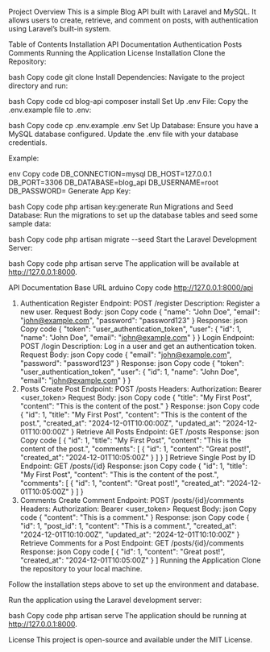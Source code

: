 Project Overview
This is a simple Blog API built with Laravel and MySQL. It allows users to create, retrieve, and comment on posts, with authentication using Laravel’s built-in system.

Table of Contents
Installation
API Documentation
Authentication
Posts
Comments
Running the Application
License
Installation
Clone the Repository:

bash
Copy code
git clone <repository-url>
Install Dependencies: Navigate to the project directory and run:

bash
Copy code
cd blog-api
composer install
Set Up .env File: Copy the .env.example file to .env:

bash
Copy code
cp .env.example .env
Set Up Database: Ensure you have a MySQL database configured. Update the .env file with your database credentials.

Example:

env
Copy code
DB_CONNECTION=mysql
DB_HOST=127.0.0.1
DB_PORT=3306
DB_DATABASE=blog_api
DB_USERNAME=root
DB_PASSWORD=
Generate App Key:

bash
Copy code
php artisan key:generate
Run Migrations and Seed Database: Run the migrations to set up the database tables and seed some sample data:

bash
Copy code
php artisan migrate --seed
Start the Laravel Development Server:

bash
Copy code
php artisan serve
The application will be available at http://127.0.0.1:8000.

API Documentation
Base URL
arduino
Copy code
http://127.0.0.1:8000/api
1. Authentication
Register
Endpoint: POST /register
Description: Register a new user.
Request Body:
json
Copy code
{
  "name": "John Doe",
  "email": "john@example.com",
  "password": "password123"
}
Response:
json
Copy code
{
  "token": "user_authentication_token",
  "user": {
    "id": 1,
    "name": "John Doe",
    "email": "john@example.com"
  }
}
Login
Endpoint: POST /login
Description: Log in a user and get an authentication token.
Request Body:
json
Copy code
{
  "email": "john@example.com",
  "password": "password123"
}
Response:
json
Copy code
{
  "token": "user_authentication_token",
  "user": {
    "id": 1,
    "name": "John Doe",
    "email": "john@example.com"
  }
}
2. Posts
Create Post
Endpoint: POST /posts
Headers:
Authorization: Bearer <user_token>
Request Body:
json
Copy code
{
  "title": "My First Post",
  "content": "This is the content of the post."
}
Response:
json
Copy code
{
  "id": 1,
  "title": "My First Post",
  "content": "This is the content of the post.",
  "created_at": "2024-12-01T10:00:00Z",
  "updated_at": "2024-12-01T10:00:00Z"
}
Retrieve All Posts
Endpoint: GET /posts
Response:
json
Copy code
[
  {
    "id": 1,
    "title": "My First Post",
    "content": "This is the content of the post.",
    "comments": [
      {
        "id": 1,
        "content": "Great post!",
        "created_at": "2024-12-01T10:05:00Z"
      }
    ]
  }
]
Retrieve Single Post by ID
Endpoint: GET /posts/{id}
Response:
json
Copy code
{
  "id": 1,
  "title": "My First Post",
  "content": "This is the content of the post.",
  "comments": [
    {
      "id": 1,
      "content": "Great post!",
      "created_at": "2024-12-01T10:05:00Z"
    }
  ]
}
3. Comments
Create Comment
Endpoint: POST /posts/{id}/comments
Headers:
Authorization: Bearer <user_token>
Request Body:
json
Copy code
{
  "content": "This is a comment."
}
Response:
json
Copy code
{
  "id": 1,
  "post_id": 1,
  "content": "This is a comment.",
  "created_at": "2024-12-01T10:10:00Z",
  "updated_at": "2024-12-01T10:10:00Z"
}
Retrieve Comments for a Post
Endpoint: GET /posts/{id}/comments
Response:
json
Copy code
[
  {
    "id": 1,
    "content": "Great post!",
    "created_at": "2024-12-01T10:05:00Z"
  }
]
Running the Application
Clone the repository to your local machine.

Follow the installation steps above to set up the environment and database.

Run the application using the Laravel development server:

bash
Copy code
php artisan serve
The application should be running at http://127.0.0.1:8000.

License
This project is open-source and available under the MIT License.